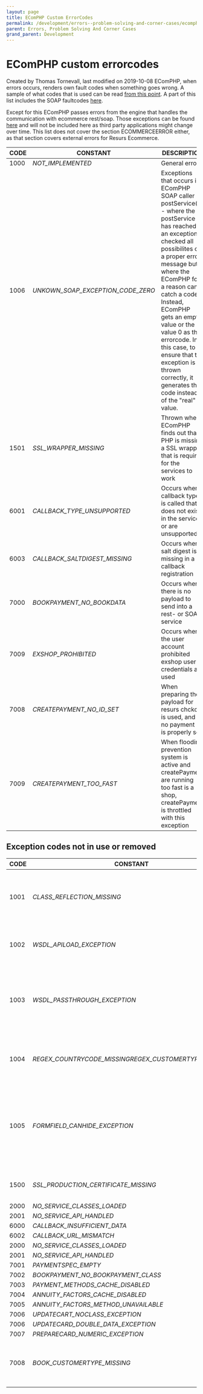 ```yaml
---
layout: page
title: EComPHP Custom ErrorCodes
permalink: /development/errors--problem-solving-and-corner-cases/ecomphp-custom-errorcodes/
parent: Errors, Problem Solving And Corner Cases
grand_parent: Development
---
```



# EComPHP custom errorcodes 
Created by Thomas Tornevall, last modified on 2019-10-08
EComPHP, when errors occurs, renders own fault codes when something goes
wrong. A sample of what codes that is used can be read [from this
point](https://bitbucket.org/resursbankplugins/resurs-ecomphp/src/master/source/classes/rbapiloader/ResursException.php).
A part of this list includes the SOAP faultcodes
[here](/development/errors--problem-solving-and-corner-cases/resurs-error-codes/).

Except for this EComPHP passes errors from the engine that handles the
communication with ecommerce rest/soap. Those exceptions can be found
[here](https://docs.tornevall.net/x/EgCNAQ) and will not be included
here as third party applications might change over time. This list does
not cover the section ECOMMERCEERROR either, as that section covers
external errors for Resurs Ecommerce.

| CODE | CONSTANT                          | DESCRIPTION                                                                                                                                                                                                                                                                                                                                                                                                         |
|------|-----------------------------------|---------------------------------------------------------------------------------------------------------------------------------------------------------------------------------------------------------------------------------------------------------------------------------------------------------------------------------------------------------------------------------------------------------------------|
| 1000 | *NOT_IMPLEMENTED*                 | General errors                                                                                                                                                                                                                                                                                                                                                                                                      |
| 1006 | *UNKOWN_SOAP_EXCEPTION_CODE_ZERO* | Exceptions that occurs in EComPHP SOAP caller - postService() - where the postService has reached an exception, checked all possibilites of a proper error message but where the EComPHP for a reason can't catch a code. Instead, EComPHP gets an empty value or the value 0 as the errorcode. In this case, to ensure that the exception is thrown correctly, it generates this code instead of the "real" value. |
| 1501 | *SSL_WRAPPER_MISSING*             | Thrown when EComPHP finds out that PHP is missing a SSL wrapper that is required for the services to work                                                                                                                                                                                                                                                                                                           |
| 6001 | *CALLBACK_TYPE_UNSUPPORTED*       | Occurs when a callback type is called that does not exist in the services or are unsupported                                                                                                                                                                                                                                                                                                                        |
| 6003 | *CALLBACK_SALTDIGEST_MISSING*     | Occurs when salt digest is missing in a callback registration                                                                                                                                                                                                                                                                                                                                                       |
| 7000 | *BOOKPAYMENT_NO_BOOKDATA*         | Occurs when there is no payload to send into a rest- or SOAP service                                                                                                                                                                                                                                                                                                                                                |
| 7009 | *EXSHOP_PROHIBITED*               | Occurs when the user account prohibited exshop user credentials are used                                                                                                                                                                                                                                                                                                                                            |
| 7008 | *CREATEPAYMENT_NO_ID_SET*         | When preparing the payload for resurs chckout is used, and no payment id is properly set                                                                                                                                                                                                                                                                                                                            |
| 7009 | *CREATEPAYMENT_TOO_FAST*          | When flooding prevention system is active and createPayment are running too fast is a shop, createPayment is throttled with this exception                                                                                                                                                                                                                                                                          |

## Exception codes not in use or removed

| CODE | CONSTANT                                              | DESCRIPTION                                                                                                                                                               |
|------|-------------------------------------------------------|---------------------------------------------------------------------------------------------------------------------------------------------------------------------------|
| 1001 | *CLASS_REFLECTION_MISSING*                            | **REMOVED** When reflection class could not be instantiated in older ECom-libs where WSDL stubs was included.                                                             |
| 1002 | *WSDL_APILOAD_EXCEPTION*                              | **REMOVED** When WSDL-files could not completely load into the core functions                                                                                             |
| 1003 | *WSDL_PASSTHROUGH_EXCEPTION*                          | **REMOVED** When EComPHP could not pass data through to the WSDL-stub library. Magic methods like \_\_call, was probably involved here                                    |
| 1004 | *REGEX_COUNTRYCODE_MISSINGREGEX_CUSTOMERTYPE_MISSING* | DEPRECATED **When country code or customer type is missing in getRegEx-request for form fields**                                                                          |
| 1005 | *FORMFIELD_CANHIDE_EXCEPTION*                         | DEPRECATED When a formfield is controlled canHideFormField() if it can be hidden or not and throwing exceptions are allowed and the field can not be hidden from the form |
| 1500 | *SSL_PRODUCTION_CERTIFICATE_MISSING*                  | **REMOVED** When EComPHP handled SSL errors internally                                                                                                                    |
| 2000 | *NO_SERVICE_CLASSES_LOADED*                           | **REMOVED**                                                                                                                                                               |
| 2001 | *NO_SERVICE_API_HANDLED*                              | ****REMOVED****                                                                                                                                                           |
| 6000 | *CALLBACK_INSUFFICIENT_DATA*                          | **REMOVED**                                                                                                                                                               |
| 6002 | *CALLBACK_URL_MISMATCH*                               | ****REMOVED****                                                                                                                                                           |
| 2000 | *NO_SERVICE_CLASSES_LOADED*                           | **REMOVED**                                                                                                                                                               |
| 2001 | *NO_SERVICE_API_HANDLED*                              | ****REMOVED****                                                                                                                                                           |
| 7001 | *PAYMENTSPEC_EMPTY*                                   | ****REMOVED****                                                                                                                                                           |
| 7002 | *BOOKPAYMENT_NO_BOOKPAYMENT_CLASS*                    | **REMOVED**                                                                                                                                                               |
| 7003 | *PAYMENT_METHODS_CACHE_DISABLED*                      | **REMOVED**                                                                                                                                                               |
| 7004 | *ANNUITY_FACTORS_CACHE_DISABLED*                      | **REMOVED**                                                                                                                                                               |
| 7005 | *ANNUITY_FACTORS_METHOD_UNAVAILABLE*                  | **REMOVED**                                                                                                                                                               |
| 7006 | *UPDATECART_NOCLASS_EXCEPTION*                        | **REMOVED**                                                                                                                                                               |
| 7006 | *UPDATECARD_DOUBLE_DATA_EXCEPTION*                    | **REMOVED**                                                                                                                                                               |
| 7007 | *PREPARECARD_NUMERIC_EXCEPTION*                       | **REMOVED**                                                                                                                                                               |
| 7008 | *BOOK_CUSTOMERTYPE_MISSING*                           | DEPRECATED Used in form fields generator, where the customertype NATURAL or LEGAL is missed to set                                                                        |

